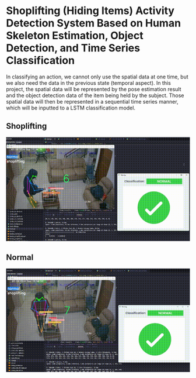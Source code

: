 # Shoplifting (Hiding Items) Activity Detection System Based on Human Skeleton Estimation, Object Detection, and Time Series Classification  
In classifying an action, we cannot only use the spatial data at one time, but we also need the data in the previous state (temporal aspect). 
In this project, the spatial data will be represented by the pose estimation result and the object detection data of the item being held by the subject. 
Those spatial data will then be represented in a sequential time series manner, which will be inputted to a LSTM classification model.

## Shoplifting
<p align="center"><img src="gifs/shoplift2.gif"\></p>

## Normal
<p align="center"><img src="gifs/normal.gif"\></p>
